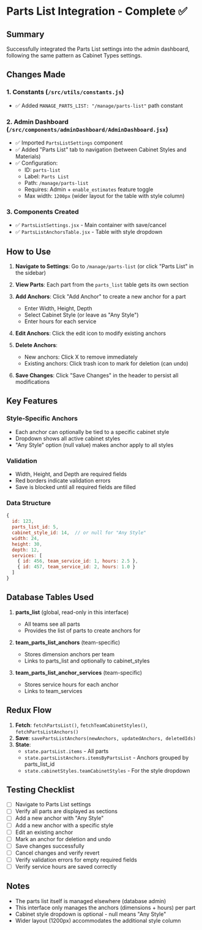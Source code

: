 # Parts List Integration - Complete ✅

## Summary
Successfully integrated the Parts List settings into the admin dashboard, following the same pattern as Cabinet Types settings.

## Changes Made

### 1. Constants (`/src/utils/constants.js`)
- ✅ Added `MANAGE_PARTS_LIST: "/manage/parts-list"` path constant

### 2. Admin Dashboard (`/src/components/adminDashboard/AdminDashboard.jsx`)
- ✅ Imported `PartsListSettings` component
- ✅ Added "Parts List" tab to navigation (between Cabinet Styles and Materials)
- ✅ Configuration:
  - ID: `parts-list`
  - Label: `Parts List`
  - Path: `/manage/parts-list`
  - Requires: Admin + `enable_estimates` feature toggle
  - Max width: `1200px` (wider layout for the table with style column)

### 3. Components Created
- ✅ `PartsListSettings.jsx` - Main container with save/cancel
- ✅ `PartsListAnchorsTable.jsx` - Table with style dropdown

## How to Use

1. **Navigate to Settings**: Go to `/manage/parts-list` (or click "Parts List" in the sidebar)

2. **View Parts**: Each part from the `parts_list` table gets its own section

3. **Add Anchors**: Click "Add Anchor" to create a new anchor for a part
   - Enter Width, Height, Depth
   - Select Cabinet Style (or leave as "Any Style")
   - Enter hours for each service

4. **Edit Anchors**: Click the edit icon to modify existing anchors

5. **Delete Anchors**: 
   - New anchors: Click X to remove immediately
   - Existing anchors: Click trash icon to mark for deletion (can undo)

6. **Save Changes**: Click "Save Changes" in the header to persist all modifications

## Key Features

### Style-Specific Anchors
- Each anchor can optionally be tied to a specific cabinet style
- Dropdown shows all active cabinet styles
- "Any Style" option (null value) makes anchor apply to all styles

### Validation
- Width, Height, and Depth are required fields
- Red borders indicate validation errors
- Save is blocked until all required fields are filled

### Data Structure
```javascript
{
  id: 123,
  parts_list_id: 5,
  cabinet_style_id: 14,  // or null for "Any Style"
  width: 24,
  height: 30,
  depth: 12,
  services: [
    { id: 456, team_service_id: 1, hours: 2.5 },
    { id: 457, team_service_id: 2, hours: 1.0 }
  ]
}
```

## Database Tables Used

1. **parts_list** (global, read-only in this interface)
   - All teams see all parts
   - Provides the list of parts to create anchors for

2. **team_parts_list_anchors** (team-specific)
   - Stores dimension anchors per team
   - Links to parts_list and optionally to cabinet_styles

3. **team_parts_list_anchor_services** (team-specific)
   - Stores service hours for each anchor
   - Links to team_services

## Redux Flow

1. **Fetch**: `fetchPartsList()`, `fetchTeamCabinetStyles()`, `fetchPartsListAnchors()`
2. **Save**: `savePartsListAnchors(newAnchors, updatedAnchors, deletedIds)`
3. **State**: 
   - `state.partsList.items` - All parts
   - `state.partsListAnchors.itemsByPartsList` - Anchors grouped by parts_list_id
   - `state.cabinetStyles.teamCabinetStyles` - For the style dropdown

## Testing Checklist

- [ ] Navigate to Parts List settings
- [ ] Verify all parts are displayed as sections
- [ ] Add a new anchor with "Any Style"
- [ ] Add a new anchor with a specific style
- [ ] Edit an existing anchor
- [ ] Mark an anchor for deletion and undo
- [ ] Save changes successfully
- [ ] Cancel changes and verify revert
- [ ] Verify validation errors for empty required fields
- [ ] Verify service hours are saved correctly

## Notes

- The parts list itself is managed elsewhere (database admin)
- This interface only manages the anchors (dimensions + hours) per part
- Cabinet style dropdown is optional - null means "Any Style"
- Wider layout (1200px) accommodates the additional style column
